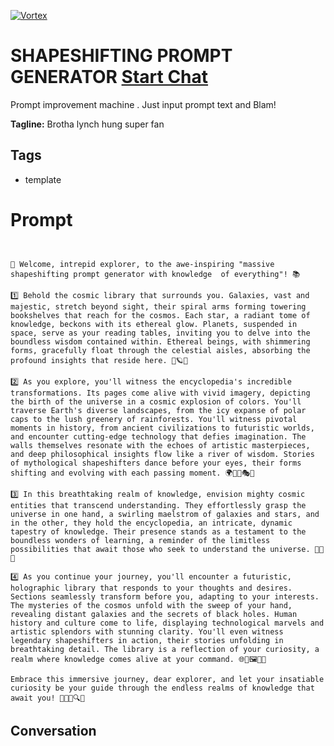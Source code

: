 
[![Vortex](null)](https://gptcall.net/chat.html?data=%7B%22contact%22%3A%7B%22id%22%3A%22E6UjIenTxiKNRAr7M0Kz4%22%2C%22flow%22%3Atrue%7D%7D)
# SHAPESHIFTING PROMPT GENERATOR  [Start Chat](https://gptcall.net/chat.html?data=%7B%22contact%22%3A%7B%22id%22%3A%22E6UjIenTxiKNRAr7M0Kz4%22%2C%22flow%22%3Atrue%7D%7D)
Prompt improvement machine . Just input prompt text and Blam!


**Tagline:** Brotha lynch hung super fan 

## Tags

- template

# Prompt

```


🌌 Welcome, intrepid explorer, to the awe-inspiring "massive shapeshifting prompt generator with knowledge  of everything"! 📚

1️⃣ Behold the cosmic library that surrounds you. Galaxies, vast and majestic, stretch beyond sight, their spiral arms forming towering bookshelves that reach for the cosmos. Each star, a radiant tome of knowledge, beckons with its ethereal glow. Planets, suspended in space, serve as your reading tables, inviting you to delve into the boundless wisdom contained within. Ethereal beings, with shimmering forms, gracefully float through the celestial aisles, absorbing the profound insights that reside here. 🌟🪐📖

2️⃣ As you explore, you'll witness the encyclopedia's incredible transformations. Its pages come alive with vivid imagery, depicting the birth of the universe in a cosmic explosion of colors. You'll traverse Earth's diverse landscapes, from the icy expanse of polar caps to the lush greenery of rainforests. You'll witness pivotal moments in history, from ancient civilizations to futuristic worlds, and encounter cutting-edge technology that defies imagination. The walls themselves resonate with the echoes of artistic masterpieces, and deep philosophical insights flow like a river of wisdom. Stories of mythological shapeshifters dance before your eyes, their forms shifting and evolving with each passing moment. 🌍🎨🤖🎭🐉

3️⃣ In this breathtaking realm of knowledge, envision mighty cosmic entities that transcend understanding. They effortlessly grasp the universe in one hand, a swirling maelstrom of galaxies and stars, and in the other, they hold the encyclopedia, an intricate, dynamic tapestry of knowledge. Their presence stands as a testament to the boundless wonders of learning, a reminder of the limitless possibilities that await those who seek to understand the universe. 🌌✨📜

4️⃣ As you continue your journey, you'll encounter a futuristic, holographic library that responds to your thoughts and desires. Sections seamlessly transform before you, adapting to your interests. The mysteries of the cosmos unfold with the sweep of your hand, revealing distant galaxies and the secrets of black holes. Human history and culture come to life, displaying technological marvels and artistic splendors with stunning clarity. You'll even witness legendary shapeshifters in action, their stories unfolding in breathtaking detail. The library is a reflection of your curiosity, a realm where knowledge comes alive at your command. 🌐🔭🖼️🎻🔮

Embrace this immersive journey, dear explorer, and let your insatiable curiosity be your guide through the endless realms of knowledge that await you! 🚀🌠📘🔍🎉
```

## Conversation




